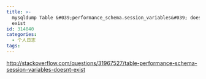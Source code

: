 ```yaml
---
title: >-
  mysqldump Table &#039;performance_schema.session_variables&#039; doesn&#039;t
  exist
id: 314040
categories:
  - 个人日志
tags:
---
```


http://stackoverflow.com/questions/31967527/table-performance-schema-session-variables-doesnt-exist